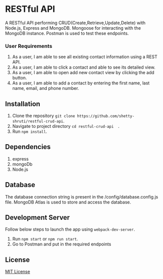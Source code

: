 # RESTful API
A RESTful API performing CRUD(Create,Retrieve,Update,Delete) with Node.js, Express and MongoDB. Mongoose for interacting with the MongoDB instance. Postman is used to test these endpoints.

### User Requirements
1. As a user, I am able to see all existing contact information using a REST API.
2. As a user, I am  able to click a contact and able to see its detailed view.
3. As a user, I am able to open add new contact view by clicking the add button.
4. As a user, I am  able to add a contact by entering the first name, last name, email, and phone number.

## Installation
1. Clone the repository `git clone https://github.com/shetty-shruti/restful-crud-api`.
2. Navigate to project directory `cd restful-crud-api  `.
3. Run `npm install`.

## Dependencies
1. express
2. mongoDb
3. Node.js

## Database
The database connection string is present in the /config/database.config.js file. MongoDB Atlas is used to store and access the database.


## Development Server
Follow below steps to launch the app using `webpack-dev-server`.
1. Run `npm start` or `npm run start`.
2. Go to Postman and put in the required endpoints

## License
[MIT License](https://opensource.org/licenses/MIT)


